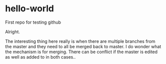 # hello-world
First repo for testing github

Alright.

The interesting thing here really is when there are multiple branches from the master and they need to all be merged back to master. I do wonder what the mechanism is for merging. There can be conflict if the master is edited as well as added to in both cases..

